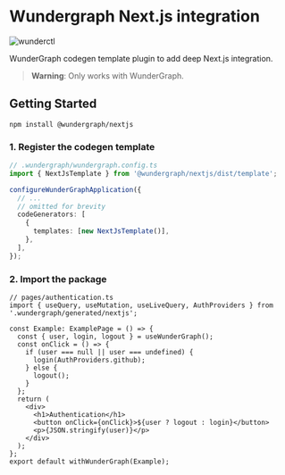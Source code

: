 # Wundergraph Next.js integration

![wunderctl](https://img.shields.io/npm/v/@wundergraph/nextjs.svg)

WunderGraph codegen template plugin to add deep Next.js integration.

> **Warning**: Only works with WunderGraph.

## Getting Started

```shell
npm install @wundergraph/nextjs
```

### 1. Register the codegen template

```ts
// .wundergraph/wundergraph.config.ts
import { NextJsTemplate } from '@wundergraph/nextjs/dist/template';

configureWunderGraphApplication({
  // ...
  // omitted for brevity
  codeGenerators: [
    {
      templates: [new NextJsTemplate()],
    },
  ],
});
```

### 2. Import the package

```tsx
// pages/authentication.ts
import { useQuery, useMutation, useLiveQuery, AuthProviders } from '.wundergraph/generated/nextjs';

const Example: ExamplePage = () => {
  const { user, login, logout } = useWunderGraph();
  const onClick = () => {
    if (user === null || user === undefined) {
      login(AuthProviders.github);
    } else {
      logout();
    }
  };
  return (
    <div>
      <h1>Authentication</h1>
      <button onClick={onClick}>${user ? logout : login}</button>
      <p>{JSON.stringify(user)}</p>
    </div>
  );
};
export default withWunderGraph(Example);
```
